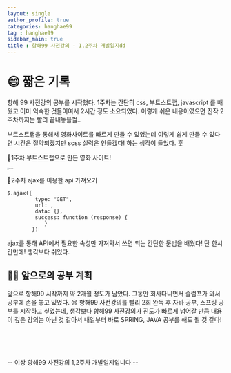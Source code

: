 ```yaml
---
layout: single
author_profile: true
categories: hanghae99
tag : hanghae99 
sidebar_main: true  
title : 항해99 사전강의 - 1,2주차 개발일지dd
---
```




# :smile: 짧은 기록



항해 99 사전강의 공부를 시작했다.  1주차는 간단히 css, 부트스트랩, javascript 를 배웠고 이미 익숙한 것들이여서 
2시간 정도 소요되었다. 이렇게 쉬운 내용이였으면 진작 2주차까지는 빨리 끝내놓을껄.. 

부트스트랩을 통해서 영화사이트를 빠르게 만들 수 있었는데 이렇게 쉽게 만들 수 있다면 시간은 절약되겠지만 scss 실력은 안들겠다! 하는 생각이 들었다. 훗 

:large_orange_diamond:1주차 부트스트랩으로 만든 영화 사이트!

<img src="https://user-images.githubusercontent.com/68511112/203103370-d323701b-6aac-4bf7-9e83-e1fa6807b3d8.png" alt="image" style="zoom: 25%;" />



:large_orange_diamond:2주차 ajax를 이용한 api 가져오기 

```
$.ajax({
         type: "GET",
         url: ,
         data: {},
         success: function (response) {
            }
        })
```

ajax를 통해 API에서 필요한 속성만 가져와서 쓰면 되는 간단한 문법을 배웠다! 단 한시간만에! 생각보다 쉬었다. 





## :woman_student: 앞으로의 공부 계획 

앞으로 항해99 시작까지 약 2개월 정도가 남았다. 그동안 회사다니면서 슬럼프가 와서 공부에 손을 놓고 있었다. :cry: 항해99 사전강의를 빨리 2회 완독 후 자바 공부, 스프링 공부를 시작하고 싶었는데, 생각보다 항해99 사전강의가 진도가 빠르게 넘어갈 만큼 내용이 깊은 강의는 아닌 것 같아서 내일부터 바로 SPRING, JAVA 공부를 해도 될 것 같다!

<br><br><br>



-- 이상 항해99 사전강의 1,2주차 개발일지입니다 -- 

